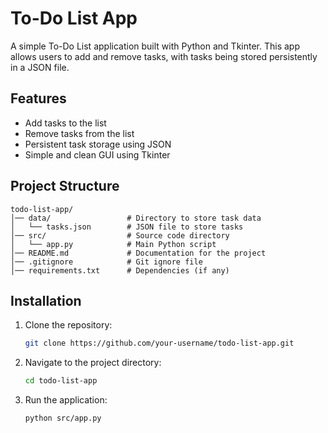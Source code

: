 # To-Do List App

A simple To-Do List application built with Python and Tkinter. This app allows users to add and remove tasks, with tasks being stored persistently in a JSON file.

## Features
- Add tasks to the list
- Remove tasks from the list
- Persistent task storage using JSON
- Simple and clean GUI using Tkinter

## Project Structure
```
todo-list-app/
│── data/                 # Directory to store task data
│   └── tasks.json        # JSON file to store tasks
│── src/                  # Source code directory
│   └── app.py            # Main Python script
│── README.md             # Documentation for the project
│── .gitignore            # Git ignore file
│── requirements.txt      # Dependencies (if any)
```

## Installation
1. Clone the repository:
   ```bash
   git clone https://github.com/your-username/todo-list-app.git
   ```
2. Navigate to the project directory:
   ```bash
   cd todo-list-app
   ```
3. Run the application:
   ```bash
   python src/app.py
   ```


